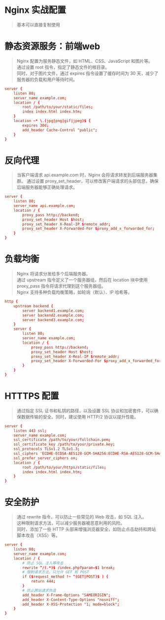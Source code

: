 # Nginx 实战配置

> 基本可以直接复制使用

# 静态资源服务：前端web

> Nginx 配置为服务静态文件，如 HTML、CSS、JavaScript 和图片等。  
> 通过设置 root 指令，指定了静态文件的根目录。  
> 同时，对于图片文件，通过 expires 指令设置了缓存时间为 30 天，减少了服务器的负载和用户等待时间。

```conf
server {
    listen 80;
    server_name example.com;
    location / {
        root /path/to/your/static/files;
        index index.html index.htm;
    }
    location ~* \.(jpg|png|gif|jpeg)$ {
        expires 30d;
        add_header Cache-Control "public";
    }
}
```

# 反向代理

> 当客户端请求 api.example.com 时，Nginx 会将请求转发到后端服务器集群。
> 通过设置 proxy_set_header，可以修改客户端请求的头部信息，确保后端服务器能够正确处理请求。

```conf
server {
    listen 80;
    server_name api.example.com;
    location / {
        proxy_pass http://backend;
        proxy_set_header Host $host;
        proxy_set_header X-Real-IP $remote_addr;
        proxy_set_header X-Forwarded-For $proxy_add_x_forwarded_for;
    }
}
```

# 负载均衡

> Nginx 将请求分发给多个后端服务器。  
> 通过 upstream 指令定义了一个服务器组，然后在 location 块中使用 proxy_pass 指令将请求代理到这个服务器组。  
> Nginx 支持多种负载均衡策略，如轮询（默认）、IP 哈希等。

```conf
http {
    upstream backend {
        server backend1.example.com;
        server backend2.example.com;
        server backend3.example.com;
    }
    server {
        listen 80;
        server_name example.com;
        location / {
            proxy_pass http://backend;
            proxy_set_header Host $host;
            proxy_set_header X-Real-IP $remote_addr;
            proxy_set_header X-Forwarded-For $proxy_add_x_forwarded_for;
        }
    }
}
```

# HTTTPS 配置

> 通过指定 SSL 证书和私钥的路径，以及设置 SSL 协议和加密套件，可以确保数据传输的安全。同时，建议使用 HTTP/2 协议以提升性能。

```conf
server {
    listen 443 ssl;
    server_name example.com;
    ssl_certificate /path/to/your/fullchain.pem;
    ssl_certificate_key /path/to/your/private.key;
    ssl_protocols TLSv1.2 TLSv1.3;
    ssl_ciphers 'ECDHE-ECDSA-AES128-GCM-SHA256:ECDHE-RSA-AES128-GCM-SHA256:ECDHE-ECDSA-AES256-GCM-SHA384:ECDHE-RSA-AES256-GCM-SHA384:DHE-RSA-AES128-GCM-SHA256:DHE-RSA-AES256-GCM-SHA384';
    ssl_prefer_server_ciphers on;
    location / {
        root /path/to/your/https/static/files;
        index index.html index.htm;
    }
}
```

# 安全防护

> 通过 rewrite 指令，可以防止一些常见的 Web 攻击，如 SQL 注入。  
> 这种限制请求方法，可以减少服务器被恶意利用的风险。  
> 同时，添加了一些 HTTP 头部来增强浏览器安全，如防止点击劫持和跨站脚本攻击（XSS）等。  

```conf
server {
    listen 80;
    server_name example.com;
    location / {
        # 防止 SQL 注入等攻击
        rewrite ^/(.*)$ /index.php?param=$1 break;
        # 限制请求方法，只允许 GET 和 POST
        if ($request_method !~ ^(GET|POST)$ ) {
            return 444;
        }
        # 防止跨站请求伪造
        add_header X-Frame-Options "SAMEORIGIN";
        add_header X-Content-Type-Options "nosniff";
        add_header X-XSS-Protection "1; mode=block";
    }
}
```

